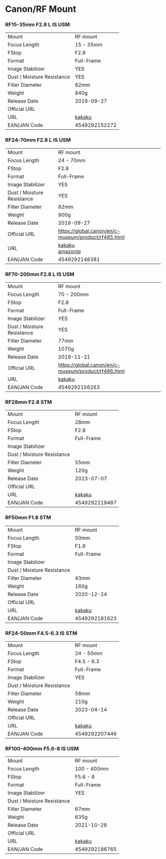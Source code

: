 # Canon/RF Mount

### RF15-35mm F2.8 L IS USM
|  | |
| -- | -- |
| Mount  | RF mount |
| Focus Length | 15 - 35mm |
| FStop | F2.8 |
| Format  | Full-Frame |
| Image Stabilizer  | YES  |
| Dust / Moisture Resistance | YES  |
| Filter Diameter | 82mm |
| Weight | 840g |
| Release Date | 2019-09-27 |
| Official URL |  |
| URL | [kakaku](https://kakaku.com/item/K0001185356/) |
| EAN/JAN Code | 4549292152272 |

### RF24-70mm F2.8 L IS USM
|  | |
| -- | -- |
| Mount  | RF mount |
| Focus Length | 24 - 70mm |
| FStop | F2.8 |
| Format  | Full-Frame |
| Image Stabilizer  | YES  |
| Dust / Moisture Resistance | YES  |
| Filter Diameter | 82mm |
| Weight | 900g |
| Release Date | 2019-09-27 |
| Official URL | https://global.canon/en/c-museum/product/rf485.html |
| URL | [kakaku](https://kakaku.com/item/K0001185357/)<br />[amazonjp](https://www.amazon.co.jp/dp/B07WQYHH1Q) |
| EAN/JAN Code | 4549292148381 |

### RF70-200mm F2.8 L IS USM
|  | |
| -- | -- |
| Mount  | RF mount |
| Focus Length | 70 - 200mm |
| FStop | F2.8 |
| Format  | Full-Frame |
| Image Stabilizer  | YES  |
| Dust / Moisture Resistance | YES  |
| Filter Diameter | 77mm |
| Weight | 1070g |
| Release Date | 2019-11-21 |
| Official URL | https://global.canon/en/c-museum/product/rf486.html |
| URL | [kakaku](https://kakaku.com/item/K0001205003/) |
| EAN/JAN Code | 4549292156263 |

### RF28mm F2.8 STM
|  | |
| -- | -- |
| Mount  | RF mount |
| Focus Length | 28mm |
| FStop | F2.8 |
| Format  | Full-Frame |
| Image Stabilizer  |   |
| Dust / Moisture Resistance |   |
| Filter Diameter | 55mm |
| Weight | 120g |
| Release Date | 2023-07-07 |
| Official URL |  |
| URL | [kakaku](https://kakaku.com/item/K0001539493/) |
| EAN/JAN Code | 4549292219487 |

### RF50mm F1.8 STM
|  | |
| -- | -- |
| Mount  | RF mount |
| Focus Length | 50mm |
| FStop | F1.8 |
| Format  | Full-Frame |
| Image Stabilizer  |   |
| Dust / Moisture Resistance |   |
| Filter Diameter | 43mm |
| Weight | 160g |
| Release Date | 2020-12-24 |
| Official URL |  |
| URL | [kakaku](https://kakaku.com/item/K0001309216/) |
| EAN/JAN Code | 4549292181623 |

### RF24-50mm F4.5-6.3 IS STM
|  | |
| -- | -- |
| Mount  | RF mount |
| Focus Length | 24 - 50mm |
| FStop | F4.5 - 6.3 |
| Format  | Full-Frame |
| Image Stabilizer  | YES  |
| Dust / Moisture Resistance |   |
| Filter Diameter | 58mm |
| Weight | 210g |
| Release Date | 2023-04-14 |
| Official URL |  |
| URL | [kakaku](https://kakaku.com/item/K0001514881/) |
| EAN/JAN Code | 4549292207446 |

### RF100-400mm F5.6-8 IS USM
|  | |
| -- | -- |
| Mount  | RF mount |
| Focus Length | 100 - 400mm |
| FStop | F5.6 - 8 |
| Format  | Full-Frame |
| Image Stabilizer  | YES  |
| Dust / Moisture Resistance |   |
| Filter Diameter | 67mm |
| Weight | 635g |
| Release Date | 2021-10-28 |
| Official URL |  |
| URL | [kakaku](https://kakaku.com/item/K0001383775/) |
| EAN/JAN Code | 4549292186765 |
